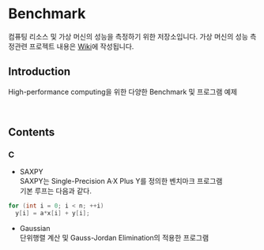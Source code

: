 # Benchmark
컴퓨팅 리소스 및 가상 머신의 성능을 측정하기 위한 저장소입니다.
가상 머신의 성능 측정관련 프로젝트 내용은 [Wiki](https://github.com/shhan0226/Project-Benchmark/wiki)에 작성됩니다.

## Introduction
High-performance computing을 위한 다양한 Benchmark 및 프로그램 예제

<br>

## Contents

### C

  * SAXPY <br>
 SAXPY는 Single-Precision A·X Plus Y를 정의한 벤치마크 프로그램<br>
기본 루프는 다음과 같다.<br>
```c
for (int i = 0; i < n; ++i)
  y[i] = a*x[i] + y[i];
```

  * Gaussian <br>
단위행렬 계산 및 Gauss-Jordan Elimination의 적용한 프로그램<br>

